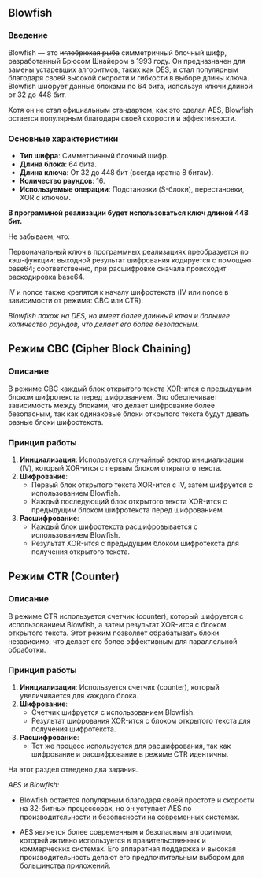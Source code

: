 ## Blowfish

### Введение

Blowfish — это ~~иглобрюхая рыба~~ симметричный блочный шифр, разработанный Брюсом Шнайером в 1993 году. Он предназначен для замены устаревших алгоритмов, таких как DES, и стал популярным благодаря своей высокой скорости и гибкости в выборе длины ключа. Blowfish шифрует данные блоками по 64 бита, используя ключи длиной от 32 до 448 бит.

Хотя он не стал официальным стандартом, как это сделал AES, Blowfish остается популярным благодаря своей скорости и эффективности.

### Основные характеристики

- **Тип шифра**: Симметричный блочный шифр.
- **Длина блока**: 64 бита.
- **Длина ключа**: От 32 до 448 бит (всегда кратна 8 битам).
- **Количество раундов**: 16.
- **Используемые операции**: Подстановки (S-блоки), перестановки, XOR с ключом.

**В программной реализации будет использоваться ключ длиной 448 бит.**

Не забываем, что:

Первоначальный ключ в программных реализациях преобразуется по хэш-функции; выходной результат шифрования кодируется с помощью base64; соответственно, при расшифровке сначала происходит раскодировка base64.

IV и nonce также крепятся к началу шифротекста (IV или nonce в зависимости от режима: CBC или CTR).

*Blowfish похож на DES, но имеет более длинный ключ и большее количество раундов, что делает его более безопасным.*

## Режим CBC (Cipher Block Chaining)

### Описание

В режиме CBC каждый блок открытого текста XOR-ится с предыдущим блоком шифротекста перед шифрованием. Это обеспечивает зависимость между блоками, что делает шифрование более безопасным, так как одинаковые блоки открытого текста будут давать разные блоки шифротекста.

### Принцип работы

1. **Инициализация**: Используется случайный вектор инициализации (IV), который XOR-ится с первым блоком открытого текста.
2. **Шифрование**:
   - Первый блок открытого текста XOR-ится с IV, затем шифруется с использованием Blowfish.
   - Каждый последующий блок открытого текста XOR-ится с предыдущим блоком шифротекста перед шифрованием.
3. **Расшифрование**:
   - Каждый блок шифротекста расшифровывается с использованием Blowfish.
   - Результат XOR-ится с предыдущим блоком шифротекста для получения открытого текста.

## Режим CTR (Counter)

### Описание

В режиме CTR используется счетчик (counter), который шифруется с использованием Blowfish, а затем результат XOR-ится с блоком открытого текста. Этот режим позволяет обрабатывать блоки независимо, что делает его более эффективным для параллельной обработки.

### Принцип работы

1. **Инициализация**: Используется счетчик (counter), который увеличивается для каждого блока.
2. **Шифрование**:
   - Счетчик шифруется с использованием Blowfish.
   - Результат шифрования XOR-ится с блоком открытого текста для получения шифротекста.
3. **Расшифрование**:
   - Тот же процесс используется для расшифрования, так как шифрование и расшифрование в режиме CTR идентичны.

На этот раздел отведено два задания.

*AES и Blowfish:*

- Blowfish остается популярным благодаря своей простоте и скорости на 32-битных процессорах, но он уступает AES по производительности и безопасности на современных системах.

- AES является более современным и безопасным алгоритмом, который активно используется в правительственных и коммерческих системах. Его аппаратная поддержка и высокая производительность делают его предпочтительным выбором для большинства приложений.